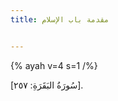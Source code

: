 ```yaml
---
title: مقدمة باب الإسلام


---
```

  {% ayah v=4 s=1  /%}

[سُورَةُ البَقَرَةِ: ٢٥٧].












<!--stackedit_data:
eyJoaXN0b3J5IjpbMTg4NDg5NjU2MCwtMjA0MDA5MDc5MSwxOD
g0ODk2NTYwLDE2NTAxNDg1ODQsMTg4NTM5NjEyNSwyMDQ0NTA3
ODEwXX0=
-->